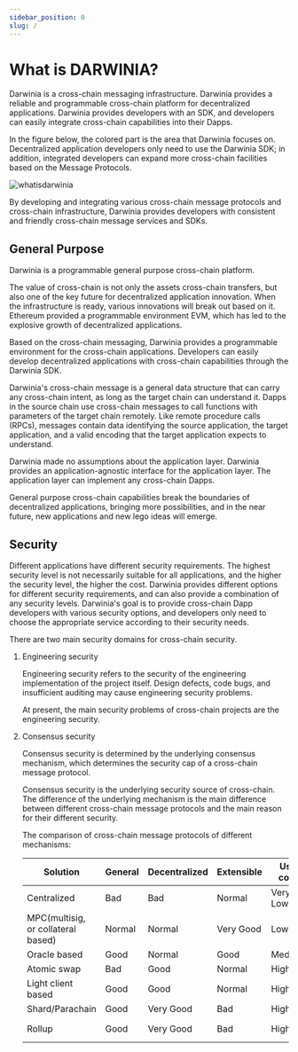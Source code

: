 ```yaml
---
sidebar_position: 0
slug: /
---
```


# What is DARWINIA?

Darwinia is a cross-chain messaging infrastructure. Darwinia provides a reliable and programmable cross-chain platform for decentralized applications. Darwinia provides developers with an SDK, and developers can easily integrate cross-chain capabilities into their Dapps.

In the figure below, the colored part is the area that Darwinia focuses on. Decentralized application developers only need to use the Darwinia SDK; in addition, integrated developers can expand more cross-chain facilities based on the Message Protocols.

![whatisdarwinia](/img/whatisdarwinia.png)

By developing and integrating various cross-chain message protocols and cross-chain infrastructure, Darwinia provides developers with consistent and friendly cross-chain message services and SDKs.

## General Purpose

Darwinia is a programmable general purpose cross-chain platform.

The value of cross-chain is not only the assets cross-chain transfers, but also one of the key future for decentralized application innovation. When the infrastructure is ready, various innovations will break out based on it. Ethereum provided a programmable environment EVM, which has led to the explosive growth of decentralized applications.

Based on the cross-chain messaging, Darwinia provides a programmable environment for the cross-chain applications. Developers can easily develop decentralized applications with cross-chain capabilities through the Darwinia SDK.

Darwinia's cross-chain message is a general data structure that can carry any cross-chain intent, as long as the target chain can understand it. Dapps in the source chain use cross-chain messages to call functions with parameters of the target chain remotely. Like remote procedure calls (RPCs), messages contain data identifying the source application, the target application, and a valid encoding that the target application expects to understand.

Darwinia made no assumptions about the application layer. Darwinia provides an application-agnostic interface for the application layer. The application layer can implement any cross-chain Dapps.

General purpose cross-chain capabilities break the boundaries of decentralized applications, bringing more possibilities, and in the near future, new applications and new lego ideas will emerge.

## Security

Different applications have different security requirements. The highest security level is not necessarily suitable for all applications, and the higher the security level, the higher the cost. Darwinia provides different options for different security requirements, and can also provide a combination of any security levels. Darwinia's goal is to provide cross-chain Dapp developers with various security options, and developers only need to choose the appropriate service according to their security needs.

There are two main security domains for cross-chain security.

1. Engineering security
    
    Engineering security refers to the security of the engineering implementation of the project itself. Design defects, code bugs, and insufficient auditing may cause engineering security problems.
    
    At present, the main security problems of cross-chain projects are the engineering security.
    
2. Consensus security
    
    Consensus security is determined by the underlying consensus mechanism, which determines the security cap of a cross-chain message protocol.
    
    Consensus security is the underlying security source of cross-chain. The difference of the underlying mechanism is the main difference between different cross-chain message protocols and the main reason for their different security.
    
    The comparison of cross-chain message protocols of different mechanisms:
    
    | Solution | General | Decentralized | Extensible | Use cost | Difficulty | Sample |
    | --- | --- | --- | --- | --- | --- | --- |
    | Centralized | Bad | Bad | Normal | Very Low | Very Low | Cex |
    | MPC(multisig, or collateral  based) | Normal | Normal | Very Good | Low | Low | Anyswap |
    | Oracle based | Good | Normal | Good | Medium | Medium| Chainlink |
    | Atomic swap | Bad | Good | Normal | High | High | ? |
    | Light client based | Good | Good | Normal | High | High | Darwinia |
    | Shard/Parachain | Good | Very Good | Bad | High | High | Polkadot |
    | Rollup | Good | Very Good | Bad | High | High | Ethereum Rollup |
